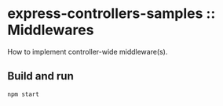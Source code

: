# express-controllers-samples :: Middlewares

How to implement controller-wide middleware(s).

## Build and run

```bash
npm start
```
